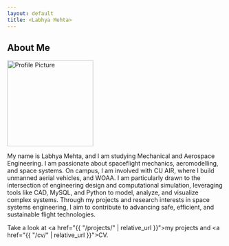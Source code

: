 ```yaml
---
layout: default
title: <Labhya Mehta>
---
```


## About Me



<img src="{{ 'assets/DSC09277.JPG' | relative_url }}" alt="Profile Picture" width="200" />




 
My name is Labhya Mehta, and I am studying Mechanical and Aerospace Engineering. I am passionate about spaceflight mechanics, aeromodelling, and space systems. On campus, I am involved with CU AIR, where I build unmanned aerial vehicles, and WOAA. I am particularly drawn to the intersection of engineering design and computational simulation, leveraging tools like CAD, MySQL, and Python to model, analyze, and visualize complex systems. Through my projects and research interests in space systems engineering, I aim to contribute to advancing safe, efficient, and sustainable flight technologies.

Take a look at <a href="{{ "/projects/" | relative_url }}">my projects</a> and <a href="{{ "/cv/" | relative_url }}">CV</a>.
